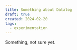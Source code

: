 ```yaml
---
title: Something about Datalog
draft: true
created: 2024-02-20
tags:
  - experimentation
---
```


Something, not sure yet.
